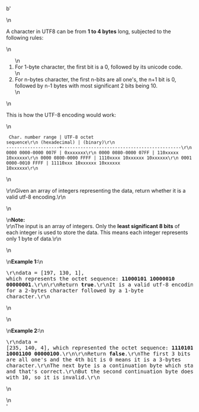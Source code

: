 b'<div class="question-description">\n<p><p>A character in UTF8 can be from <b>1 to 4 bytes</b> long, subjected to the following rules:</p>\n<ol>\n<li>For 1-byte character, the first bit is a 0, followed by its unicode code.</li>\n<li>For n-bytes character, the first n-bits are all one\'s, the n+1 bit is 0, followed by n-1 bytes with most significant 2 bits being 10.</li>\n</ol>\n<p>This is how the UTF-8 encoding would work:</p>\n<pre><code>   Char. number range  |        UTF-8 octet sequence\r\n      (hexadecimal)    |              (binary)\r\n   --------------------+---------------------------------------------\r\n   0000 0000-0000 007F | 0xxxxxxx\r\n   0000 0080-0000 07FF | 110xxxxx 10xxxxxx\r\n   0000 0800-0000 FFFF | 1110xxxx 10xxxxxx 10xxxxxx\r\n   0001 0000-0010 FFFF | 11110xxx 10xxxxxx 10xxxxxx 10xxxxxx\r\n</code></pre>\n<p>\r\nGiven an array of integers representing the data, return whether it is a valid utf-8 encoding.\r\n</p>\n<p>\n<b>Note:</b><br/>\r\nThe input is an array of integers. Only the <b>least significant 8 bits</b> of each integer is used to store the data. This means each integer represents only 1 byte of data.\r\n</p>\n<p>\n<b>Example 1:</b>\n<pre>\r\ndata = [197, 130, 1], which represents the octet sequence: <b>11000101 10000010 00000001</b>.\r\n\r\nReturn <b>true</b>.\r\nIt is a valid utf-8 encoding for a 2-bytes character followed by a 1-byte character.\r\n</pre>\n</p>\n<p>\n<b>Example 2:</b>\n<pre>\r\ndata = [235, 140, 4], which represented the octet sequence: <b>11101011 10001100 00000100</b>.\r\n\r\nReturn <b>false</b>.\r\nThe first 3 bits are all one\'s and the 4th bit is 0 means it is a 3-bytes character.\r\nThe next byte is a continuation byte which starts with 10 and that\'s correct.\r\nBut the second continuation byte does not start with 10, so it is invalid.\r\n</pre>\n</p></p>\n</div>'